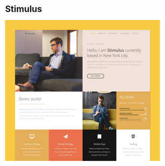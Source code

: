 # Stimulus
![website view ](https://github.com/Mustafa-hameed199/Template_7/blob/main/images/Stimulus%20Template%20cut%201.png?raw=true)

